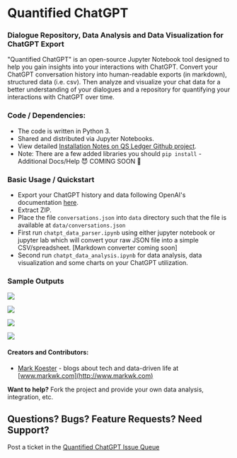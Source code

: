 # Quantified ChatGPT

### Dialogue Repository, Data Analysis and Data Visualization for ChatGPT Export

"Quantified ChatGPT" is an open-source Jupyter Notebook tool designed to help you gain insights into your interactions with ChatGPT. Convert your ChatGPT conversation history into human-readable exports (in markdown), structured data (i.e. csv). Then analyze and visualize your chat data for a better understanding of your dialogues and a repository for quantifying your interactions with ChatGPT over time. 

### Code / Dependencies: 

* The code is written in Python 3. 
* Shared and distributed via Jupyter Notebooks. 
* View detailed [Installation Notes on QS Ledger Github project](https://github.com/markwk/qs_ledger).
* Note: There are a few added libraries you should `pip install` - Additional Docs/Help 😈 COMING SOON 🎉


### Basic Usage / Quickstart

- Export your ChatGPT history and data following OpenAI's documentation [here](https://help.openai.com/en/articles/7260999-how-do-i-export-my-chatgpt-history-and-data).
- Extract ZIP. 
- Place the file `conversations.json` into `data` directory such that the file is available at `data/conversations.json`
- First run `chatpt_data_parser.ipynb` using either jupyter notebook or jupyter lab which will convert your raw JSON file into a simple CSV/spreadsheet. [Markdown converter coming soon]
- Second run `chatpt_data_analysis.ipynb` for data analysis, data visualization and some charts on your ChatGPT utilization. 

### Sample Outputs

![](https://raw.githubusercontent.com/markwk/quantified_chatgpt/master/output/chatgpt-messages-wordcloud.png)

![](https://raw.githubusercontent.com/markwk/quantified_chatgpt/master/output/chatgpt-most-messaged-conversations.png)

![](https://raw.githubusercontent.com/markwk/quantified_chatgpt/master/output/chatgpt-messages-per-month.png)

![](https://raw.githubusercontent.com/markwk/quantified_chatgpt/master/output/chatgpt-messages-per-day.png)

#### Creators and Contributors: 

* [Mark Koester](https://github.com/markwk/) - blogs about tech and data-driven life at [www.markwk.com](http://www.markwk.com)

**Want to help?** Fork the project and provide your own data analysis, integration, etc.   

## Questions? Bugs? Feature Requests? Need Support?

Post a ticket in the [Quantified ChatGPT Issue Queue](https://github.com/markwk/quantified_chatgpt/issues) 